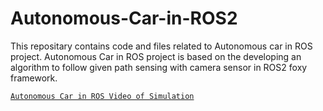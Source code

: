 # Autonomous-Car-in-ROS2
This repositary contains code and files related to Autonomous car in ROS project. 
Autonomous Car in ROS project is based on the developing an algorithm to follow given path sensing with camera sensor in ROS2 foxy framework.

[`Autonomous Car in ROS Video of Simulation`](https://drive.google.com/file/d/1_1byFVu2TflRqKIOj1yYskENi39O1Tpx/view?usp=sharing)

